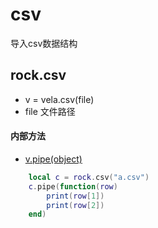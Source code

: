 # csv
导入csv数据结构

## rock.csv
- v = vela.csv(file)
- file 文件路径

#### 内部方法
- [v.pipe(object)]()
```lua
    local c = rock.csv("a.csv")
    c.pipe(function(row)
        print(row[1])
        print(row[2])
    end)
```